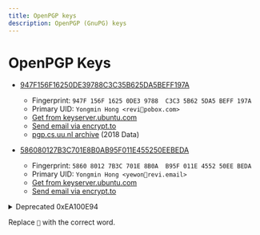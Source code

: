 ```yaml
---
title: OpenPGP keys
description: OpenPGP (GnuPG) keys
---
```


# OpenPGP Keys

<!--
SPDX-FileCopyrightText: (C) 2024 Hong Yongmin (https://revi.xyz/) <yewon@revi.email>

SPDX-License-Identifier: LicenseRef-CC-BY-2.0-KR
-->

- [947F156F16250DE39788C3C35B625DA5BEFF197A](https://revi.xyz/0xBEFF197A.asc)
  - Fingerprint: `947F 156F 1625 0DE3 9788  C3C3 5B62 5DA5 BEFF 197A`
  - Primary UID: `Yongmin Hong <revi📮pobox.com>`
  - [Get from keyserver.ubuntu.com](https://keyserver.ubuntu.com/pks/lookup?op=vindex&fingerprint=on&search=0x5B625DA5BEFF197A)
  - [Send email via encrypt.to](https://encrypt.to/0x947F156F16250DE39788C3C35B625DA5BEFF197A)
  - [pgp.cs.uu.nl archive](https://archive.is/B2qu3) (2018 Data)

- [586080127B3C701E8B0AB95F011E455250EEBEDA](https://revi.xyz/0xEA100E94.asc)
  - Fingerprint: `5860 8012 7B3C 701E 8B0A  B95F 011E 4552 50EE BEDA`
  - Primary UID: `Yongmin Hong <yewon📮revi.email>`
  - [Get from keyserver.ubuntu.com](https://keyserver.ubuntu.com/pks/lookup?op=vindex&search=0x011E455250EEBEDA)
  - [Send email via encrypt.to](https://encrypt.to/0x586080127B3C701E8B0AB95F011E455250EEBEDA)

<details>
<summary>Deprecated 0xEA100E94</summary>

- [12DD5306418C8E0A8F55761D1EB4F6CEEA100E94](https://revi.xyz/0xEA100E94.asc)
  - Fingerprint: `12DD 5306 418C 8E0A 8F55  761D 1EB4 F6CE EA10 0E94`
  - Primary UID: `Yongmin Hong <revi📮omglol.email>`
  - [Get from keyserver.ubuntu.com](https://keyserver.ubuntu.com/pks/lookup?op=vindex&fingerprint=on&search=0x1EB4F6CEEA100E94)
  - [Send email via encrypt.to](https://encrypt.to/0x12DD5306418C8E0A8F55761D1EB4F6CEEA100E94)

</details>

Replace `📮` with the correct word.
